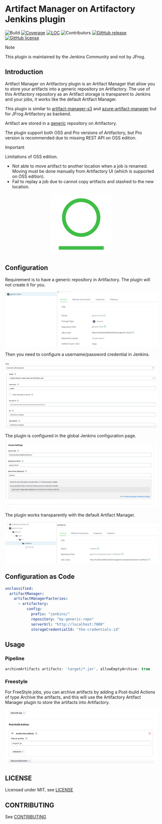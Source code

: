 # Artifact Manager on Artifactory Jenkins plugin

![Build](https://ci.jenkins.io/job/Plugins/job/artifactory-artifact-manager-plugin/job/main/badge/icon)
[![Coverage](https://ci.jenkins.io/job/Plugins/job/artifactory-artifact-manager-plugin/job/main/badge/icon?status=${instructionCoverage}&subject=coverage&color=${colorInstructionCoverage})](https://ci.jenkins.io/job/Plugins/job/artifactory-artifact-manager-plugin/job/main)
[![LOC](https://ci.jenkins.io/job/Plugins/job/artifactory-artifact-manager-plugin/job/main/badge/icon?job=test&status=${lineOfCode}&subject=line%20of%20code&color=blue)](https://ci.jenkins.io/job/Plugins/job/artifactory-artifact-manager-plugin/job/main)
![Contributors](https://img.shields.io/github/contributors/jenkinsci/artifactory-artifact-manager-plugin.svg?color=blue)
[![GitHub release](https://img.shields.io/github/release/jenkinsci/artifactory-artifact-manager-plugin.svg?label=changelog)](https://github.com/jenkinsci/artifactory-artifact-manager-plugin/releases/latest)
[![GitHub license](https://img.shields.io/github/license/jenkinsci/artifactory-artifact-manager-plugin)](https://github.com/jenkinsci/artifactory-artifact-manager-plugin/blob/main/LICENSE.md)

> [!NOTE]
> This plugin is maintained by the Jenkins Community and not by JFrog.


## Introduction

Artifact Manager on Artifactory plugin is an Artifact Manager that allow you to store your artifacts into a generic repository on Artifactory.
The use of this Artifactory repository as an Artifact storage is transparent to Jenkins and your jobs, it works like the default
Artifact Manager.

This plugin is similar to [artifact-manager-s3](https://plugins.jenkins.io/artifact-manager-s3/) and 
[azure-artifact-manager](https://plugins.jenkins.io/azure-artifact-manager/) but for JFrog Artifactory as backend.

Artifact are stored in a [generic](https://jfrog.com/help/r/jfrog-artifactory-documentation/generic-repositories) repository on Artifactory.

The plugin support both OSS and Pro versions of Artifactory, but Pro version is recommended due to missing REST API on OSS edition. 

> [!IMPORTANT]
> Limitations of OSS edition.

- Not able to move artifact to another location when a job is renamed. Moving must be done manually from Artifactory UI (which is supported on OSS edition).
- Fail to replay a job due to cannot copy artifacts and stashed to the new location.

<p align="center">
  <img src="docs/artifactory_logo.png">
</p>

## Configuration

Requirement is to have a generic repository in Artifactory. The plugin will not create it for you.

![Global configuration](docs/artifactory1.png)

Then you need to configure a username/password credential in Jenkins.

![Credentials](docs/artifactory2.png)

The plugin is configured in the global Jenkins configuration page.

![Global configuration](docs/artifactory3.png)

The plugin works transparently with the default Artifact Manager.

![Global configuration](docs/artifactory4.png)

## Configuration as Code

```yaml
unclassified:
  artifactManager:
    artifactManagerFactories:
      - artifactory:
          config:
            prefix: "jenkins/"
            repository: "my-generic-repo"
            serverUrl: "http://localhost:7000"
            storageCredentialId: "the-credentials-id"
```

## Usage

### Pipeline

```groovy
archiveArtifacts artifacts: 'target/*.jar', allowEmptyArchive: true
```

### Freestyle

For FreeStyle jobs, you can archive artifacts by adding a Post-build Actions of type Archive the artifacts, and this will use the Artifactory Artifact Manager plugin to store the artifacts into Artifactory.

![](docs/freestyle_job.jpg)

## LICENSE

Licensed under MIT, see [LICENSE](LICENSE.md)

## CONTRIBUTING

See [CONTRIBUTING](CONTRIBUTING.md)
